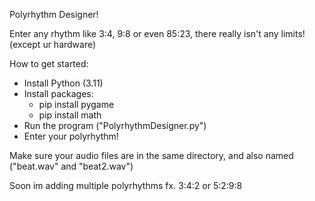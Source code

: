 Polyrhythm Designer!

Enter any rhythm like 3:4, 9:8 or even 85:23, there really isn't any limits! (except ur hardware)

How to get started:
 - Install Python (3.11)
 - Install packages:
     - pip install pygame
     - pip install math
 - Run the program ("PolyrhythmDesigner.py")
 - Enter your polyrhythm!

Make sure your audio files are in the same directory, and also named ("beat.wav" and "beat2.wav")

Soon im adding multiple polyrhythms fx. 3:4:2 or 5:2:9:8
